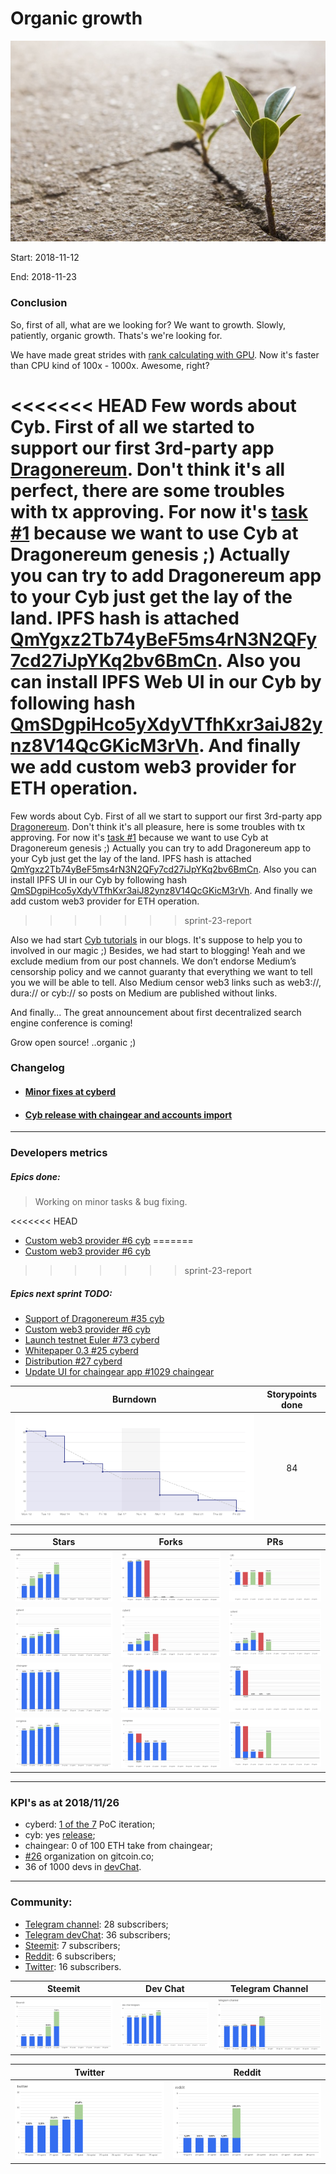 # Organic growth

![growth](pic.jpg)

Start: 2018-11-12

End: 2018-11-23

### Сonclusion

So, first of all, what are we looking for? We want to growth. Slowly, patiently, organic growth. Thats's we're looking for.

We have made great strides with [rank calculating with GPU](https://github.com/cybercongress/cyberd/pull/83). Now it's faster than CPU kind of 100x - 1000x. Awesome, right?

<<<<<<< HEAD
Few words about Cyb. First of all we started to support our first 3rd-party app [Dragonereum](https://dragonereum.io/). Don't think it's all perfect, there are some troubles with tx approving. For now it's [task #1](https://github.com/cybercongress/cyb/issues/34) because we want to use Cyb at Dragonereum genesis ;) Actually you can try to add Dragonereum app to your Cyb just get the lay of the land. IPFS hash is attached [QmYgxz2Tb74yBeF5ms4rN3N2QFy7cd27iJpYKq2bv6BmCn](cyb://QmYgxz2Tb74yBeF5ms4rN3N2QFy7cd27iJpYKq2bv6BmCn.ipfs). Also you can install IPFS Web UI in our Cyb by following hash [QmSDgpiHco5yXdyVTfhKxr3aiJ82ynz8V14QcGKicM3rVh](cyb://QmSDgpiHco5yXdyVTfhKxr3aiJ82ynz8V14QcGKicM3rVh.ipfs). And finally we add custom web3 provider for ETH operation.
=======
Few words about Cyb. First of all we start to support our first 3rd-party app [Dragonereum](https://dragonereum.io/). Don't think it's all pleasure, here is some troubles with tx approving. For now it's [task #1](https://github.com/cybercongress/cyb/issues/34) because we want to use Cyb at Dragonereum genesis ;) Actually you can try to add Dragonereum app to your Cyb just get the lay of the land. IPFS hash is attached [QmYgxz2Tb74yBeF5ms4rN3N2QFy7cd27iJpYKq2bv6BmCn](cyb://QmYgxz2Tb74yBeF5ms4rN3N2QFy7cd27iJpYKq2bv6BmCn.ipfs). Also you can install IPFS UI in our Cyb by following hash [QmSDgpiHco5yXdyVTfhKxr3aiJ82ynz8V14QcGKicM3rVh](cyb://QmSDgpiHco5yXdyVTfhKxr3aiJ82ynz8V14QcGKicM3rVh.ipfs). And finally we add custom web3 provider for ETH operation.
>>>>>>> sprint-23-report

Also we had start [Cyb tutorials](https://steemit.com/web3/@savetheales/how-to-open-ipfs-link-using-cyb) in our blogs. It's suppose to help you to involved in our magic ;) Besides, we had start to blogging! Yeah and we exclude medium from our post channels. We don’t endorse Medium’s censorship policy and we cannot guaranty that everything we want to tell you we will be able to tell. Also Medium censor web3 links such as web3://, dura:// or cyb:// so posts on Medium are published without links.

And finally... The great announcement about first decentralized search engine conference is coming!

Grow open source! ..organic ;)

### Changelog
 - #### [Minor fixes at cyberd](https://github.com/cybercongress/cyberd/blob/master/CHANGELOG.md#unreleased)
 - #### [Cyb release with chaingear and accounts import](https://github.com/cybercongress/cyb/releases/tag/v0.0.22)

 ---
### Developers metrics
##### Epics done:

>Working on minor tasks & bug fixing.

<<<<<<< HEAD

- [Custom web3 provider #6 cyb](https://github.com/cybercongress/cyb/issues/6)
=======
- [Custom web3 provider #6 cyb](https://github.com/cybercongress/cyb/issues/6)

>>>>>>> sprint-23-report
##### Epics next sprint TODO:
- [Support of Dragonereum #35 cyb](https://github.com/cybercongress/cyb/issues/35)
- [Custom web3 provider #6 cyb](https://github.com/cybercongress/cyb/issues/6)
- [Launch testnet Euler #73 cyberd](https://github.com/cybercongress/cyberd/issues/73)
- [Whitepaper 0.3 #25 cyberd](https://github.com/cybercongress/cyberd/issues/25)
- [Distribution #27 cyberd](https://github.com/cybercongress/cyberd/issues/27)
- [Update UI for chaingear app #1029 chaingear](https://github.com/cybercongress/chaingear/issues/1029)


Burndown | Storypoints done
:---: | :---:
![burndown-report](BD.png) | 84

Stars | Forks | PRs
:---: | :---: |:---:
![stars](cyb-stars.png) |![forks](cyb-forks.png) |![PRs](cyb-PRs.png)
![stars](cyberd-stars.png) |![forks](cyberd-forks.png) |![PRs](cyberd-PRs.png)
![stars](chaingear-stars.png) |![forks](chaingear-forks.png) |![PRs](chaingear-PRs.png)
![stars](congress-stars.png) |![forks](congress-forks.png) |![PRs](congress-PRs.png)

---

### KPI's as at 2018/11/26
- cyberd: [1 of the 7](https://github.com/cybercongress/cyberd/blob/master/CHANGELOG.md#007-2018-10-25) PoC iteration;
- cyb: yes [release](https://github.com/cybercongress/cyb/releases/tag/0.0.29);
- chaingear: 0 of 100 ETH take from chaingear;
- [#26](https://gitcoin.co/profile/cybercongress) organization on gitcoin.co;
- 36 of 1000 devs in [devChat](https://t.me/fuckgoogle).

---

### Community:

- [Telegram channel](https://t.me/cybercongress): 28 subscribers;
- [Telegram devChat](https://t.me/fuckgoogle): 36 subscribers;
- [Steemit](https://steemit.com/@cybercongress): 7 subscribers;
- [Reddit](https://www.reddit.com/r/cybercongress): 6 subscribers;
- [Twitter](https://twitter.com/cyber_devs): 16 subscribers.

Steemit | Dev Chat | Telegram Channel
:---: | :---: |:---:
![stemmit](steemit.png) |![devchat](devchat.png) |![telegram](telegram.png)

Twitter | Reddit
:---:|:---:|
![twitter](twitter.png)|![reddit](reddit.png)
